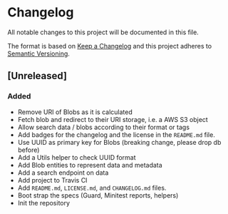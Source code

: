 # Changelog

All notable changes to this project will be documented in this file.

The format is based on [Keep a Changelog](http://keepachangelog.com/en/1.0.0/)
and this project adheres to [Semantic Versioning](http://semver.org/spec/v2.0.0.html).

## [Unreleased]

### Added

* Remove URI of Blobs as it is calculated
* Fetch blob and redirect to their URI storage, i.e. a AWS S3 object
* Allow search data / blobs according to their format or tags
* Add badges for the changelog and the license in the `README.md` file.
* Use UUID as primary key for Blobs (breaking change, please drop db before)
* Add a Utils helper to check UUID format
* Add Blob entities to represent data and metadata
* Add a search endpoint on data
* Add project to Travis CI
* Add `README.md`, `LICENSE.md`, and `CHANGELOG.md` files.
* Boot strap the specs (Guard, Minitest reports, helpers)
* Init the repository
